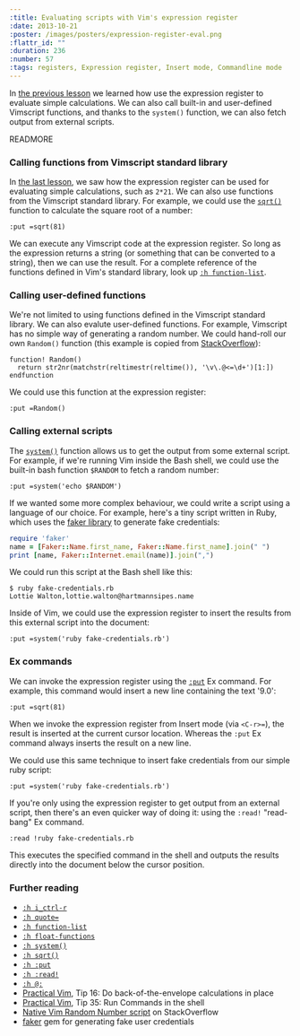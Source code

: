 ```yaml
--- 
:title: Evaluating scripts with Vim's expression register
:date: 2013-10-21
:poster: /images/posters/expression-register-eval.png
:flattr_id: ""
:duration: 236
:number: 57
:tags: registers, Expression register, Insert mode, Commandline mode
---
```


In [the previous lesson][previous] we learned how use the expression register to evaluate simple calculations. We can also call built-in and user-defined Vimscript functions, and thanks to the `system()` function, we can also fetch output from external scripts.

[previous]: /e/56

READMORE


### Calling functions from Vimscript standard library

In [the last lesson](/e/56), we saw how the expression register can be used for evaluating simple calculations, such as `2*21`. We can also use functions from the Vimscript standard library. For example, we could use the [`sqrt()`][sqrt()] function to calculate the square root of a number:

    :put =sqrt(81)

We can execute any Vimscript code at the expression register. So long as the expression returns a string (or something that can be converted to a string), then we can use the result. For a complete reference of the functions defined in Vim's standard library, look up [`:h function-list`][function-list].

### Calling user-defined functions

We're not limited to using functions defined in the Vimscript standard library. We can also evalute user-defined functions. For example, Vimscript has no simple way of generating a random number. We could hand-roll our own `Random()` function (this example is copied from [StackOverflow][rand()]):

```viml
function! Random()
  return str2nr(matchstr(reltimestr(reltime()), '\v\.@<=\d+')[1:])
endfunction
```

We could use this function at the expression register:

    :put =Random()

### Calling external scripts

The [`system()`][system()] function allows us to get the output from some external script. For example, if we're running Vim inside the Bash shell, we could use the built-in bash function `$RANDOM` to fetch a random number:

    :put =system('echo $RANDOM')

If we wanted some more complex behaviour, we could write a script using a language of our choice. For example, here's a tiny script written in Ruby, which uses the [faker library][faker] to generate fake credentials:

```ruby
require 'faker'
name = [Faker::Name.first_name, Faker::Name.first_name].join(" ")
print [name, Faker::Internet.email(name)].join(",")
```

We could run this script at the Bash shell like this:

    $ ruby fake-credentials.rb
    Lottie Walton,lottie.walton@hartmannsipes.name

Inside of Vim, we could use the expression register to insert the results from this external script into the document:

    :put =system('ruby fake-credentials.rb')

### Ex commands

We can invoke the expression register using the [`:put`][:put] Ex command. For example, this command would insert a new line containing the text '9.0':

    :put =sqrt(81)

When we invoke the expression register from Insert mode (via `<C-r>=`), the result is inserted at the current cursor location. Whereas the `:put` Ex command always inserts the result on a new line.

We could use this same technique to insert fake credentials from our simple ruby script:

    :put =system('ruby fake-credentials.rb')

If you're only using the expression register to get output from an external script, then there's an even quicker way of doing it: using the `:read!` "read-bang" Ex command.

    :read !ruby fake-credentials.rb

This executes the specified command in the shell and outputs the results directly into the document below the cursor position.


### Further reading

* [`:h i_ctrl-r`][i_ctrl-r]
* [`:h quote=`][quote=]
* [`:h function-list`][function-list]
* [`:h float-functions`][float-functions]
* [`:h system()`][system()]
* [`:h sqrt()`][sqrt()]
* [`:h :put`][:put]
* [`:h :read!`][:r!]
* [`:h @:`][@:]
* [Practical Vim][pv], Tip 16: Do back-of-the-envelope calculations in place
* [Practical Vim][pv], Tip 35: Run Commands in the shell
* [Native Vim Random Number script][rand()] on StackOverflow
* [faker][] gem for generating fake user credentials

[i_ctrl-r]: http://vimdoc.sourceforge.net/htmldoc/insert.html#i_CTRL-R
[system()]: http://vimdoc.sourceforge.net/htmldoc/eval.html#system()
[sqrt()]: http://vimdoc.sourceforge.net/htmldoc/eval.html#sqrt()
[quote=]: http://vimdoc.sourceforge.net/htmldoc/change.html#quote=
[@:]: http://vimdoc.sourceforge.net/htmldoc/repeat.html#@:
[function-list]: http://vimdoc.sourceforge.net/htmldoc/usr_41.html#function-list
[float-functions]: http://vimdoc.sourceforge.net/htmldoc/usr_41.html#float-functions
[:put]: http://vimdoc.sourceforge.net/htmldoc/change.html#:put
[:r!]: http://vimdoc.sourceforge.net/htmldoc/insert.html#:r!
[pv]: https://pragprog.com/titles/dnvim2/practical-vim-second-edition
[rand()]: http://stackoverflow.com/a/12739441/128850
[faker]: http://rubygems.org/gems/faker
